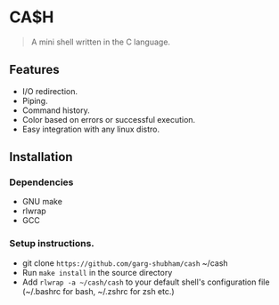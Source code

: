 # CA$H
> A mini shell written in the C language.

## Features

* I/O redirection.
* Piping.
* Command history.
* Color based on errors or successful execution.
* Easy integration with any linux distro.

## Installation

### Dependencies
* GNU make
* rlwrap
* GCC

### Setup instructions.
* git clone `https://github.com/garg-shubham/cash` ~/cash
* Run `make install` in the source directory 
* Add `rlwrap -a ~/cash/cash` to your default shell's configuration file (~/.bashrc for bash, ~/.zshrc for zsh etc.)